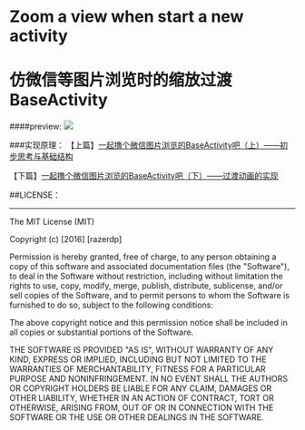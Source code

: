 # Zoom a view when start a new activity
# 仿微信等图片浏览时的缩放过渡BaseActivity

####preview:
![](https://github.com/razerdp/ZoomViewActivity/blob/master/art/preview.gif)

###实现原理：
【上篇】[一起撸个微信图片浏览的BaseActivity吧（上）——初步思考与基础结构](http://www.jianshu.com/p/a593acec1470)

【下篇】[一起撸个微信图片浏览的BaseActivity吧（下）——过渡动画的实现](http://www.jianshu.com/p/2716c08e78b4)

##LICENSE：
***
The MIT License (MIT)

Copyright (c) [2016] [razerdp]

Permission is hereby granted, free of charge, to any person obtaining a copy of this software and associated documentation files (the "Software"), to deal in the Software without restriction, including without limitation the rights to use, copy, modify, merge, publish, distribute, sublicense, and/or sell copies of the Software, and to permit persons to whom the Software is furnished to do so, subject to the following conditions:

The above copyright notice and this permission notice shall be included in all copies or substantial portions of the Software.

THE SOFTWARE IS PROVIDED "AS IS", WITHOUT WARRANTY OF ANY KIND, EXPRESS OR IMPLIED, INCLUDING BUT NOT LIMITED TO THE WARRANTIES OF MERCHANTABILITY, FITNESS FOR A PARTICULAR PURPOSE AND NONINFRINGEMENT. IN NO EVENT SHALL THE AUTHORS OR COPYRIGHT HOLDERS BE LIABLE FOR ANY CLAIM, DAMAGES OR OTHER LIABILITY, WHETHER IN AN ACTION OF CONTRACT, TORT OR OTHERWISE, ARISING FROM, OUT OF OR IN CONNECTION WITH THE SOFTWARE OR THE USE OR OTHER DEALINGS IN THE SOFTWARE.
